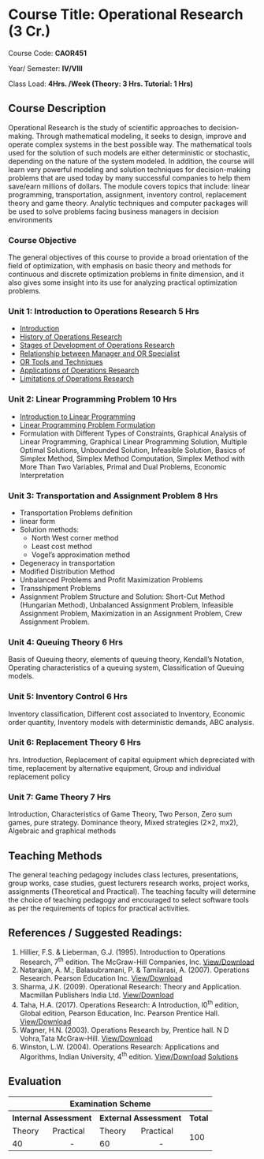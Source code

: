 # Course Title: Operational Research (3 Cr.)

Course Code: **CAOR451**

Year/ Semester: **IV/VIII**

Class Load: **4Hrs. /Week (Theory: 3 Hrs. Tutorial: 1 Hrs)**

## Course Description

Operational Research is the study of scientific approaches to decision-making. Through mathematical modeling, it seeks to design, improve and operate complex systems in the best possible way. The mathematical tools used for the solution of such models are either deterministic or stochastic, depending on the nature of the system modeled. In addition, the course will learn very powerful modeling and solution techniques for decision-making problems that are used today by many successful companies to help them save/earn millions of dollars. The module covers topics that include: linear programming, transportation, assignment, inventory control, replacement theory and game theory. Analytic techniques and computer packages will be used to solve problems facing business managers in decision environments

### Course Objective

The general objectives of this course to provide a broad orientation of the field of optimization, with emphasis on basic theory and methods for continuous and discrete optimization problems in finite dimension, and it also gives some insight into its use for analyzing practical optimization problems.

### Unit 1: Introduction to Operations Research 5 Hrs

- [Introduction](./Unit-01-Introduction-to-Operations-Research.md#introduction)
- [History of Operations Research](./Unit-01-Introduction-to-Operations-Research.md#history-of-operations-research)
- [Stages of Development of Operations Research](./Unit-01-Introduction-to-Operations-Research.md#stages-of-development-of-operations-research)
- [Relationship between Manager and OR Specialist](./Unit-01-Introduction-to-Operations-Research.md#relationship-between-manager-and-or-specialist)
- [OR Tools and Techniques](./Unit-01-Introduction-to-Operations-Research.md#or-tools-and-techniques)
- [Applications of Operations Research](./Unit-01-Introduction-to-Operations-Research.md#application-of-operations-research)
- [Limitations of Operations Research](./Unit-01-Introduction-to-Operations-Research.md#limitations-of-operations-research)

### Unit 2: Linear Programming Problem 10 Hrs

- [Introduction to Linear Programming](Unit-02-Linear-Programming-Problem.md#linear-programming-problem-model)
- [Linear Programming Problem Formulation](Unit-02-Linear-Programming-Problem.md#formulation-of-lpp)
- Formulation with Different Types of Constraints, Graphical Analysis of Linear Programming, Graphical Linear Programming Solution, Multiple Optimal Solutions, Unbounded Solution, Infeasible Solution, Basics of Simplex Method, Simplex Method Computation, Simplex Method with More Than Two Variables, Primal and Dual Problems, Economic Interpretation

### Unit 3: Transportation and Assignment Problem 8 Hrs

- Transportation Problems definition
- linear form
- Solution methods:
  - North West corner method
  - Least cost method
  - Vogel’s approximation method
- Degeneracy in transportation
- Modified Distribution Method
- Unbalanced Problems and Profit Maximization Problems
- Transshipment Problems
- Assignment Problem Structure and Solution: Short-Cut Method (Hungarian Method), Unbalanced Assignment Problem, Infeasible Assignment Problem, Maximization in an Assignment Problem, Crew Assignment Problem.

### Unit 4: Queuing Theory 6 Hrs

Basis of Queuing theory, elements of queuing theory, Kendall’s Notation, Operating characteristics of a queuing system, Classification of Queuing models.

### Unit 5: Inventory Control 6 Hrs

Inventory classification, Different cost associated to Inventory, Economic order quantity, Inventory models with deterministic demands, ABC analysis.

### Unit 6: Replacement Theory 6 Hrs

hrs. Introduction, Replacement of capital equipment which depreciated with time, replacement by alternative equipment, Group and individual replacement policy

### Unit 7: Game Theory 7 Hrs

Introduction, Characteristics of Game Theory, Two Person, Zero sum games, pure strategy. Dominance theory, Mixed strategies (2×2, mx2), Algebraic and graphical methods

## Teaching Methods

The general teaching pedagogy includes class lectures, presentations, group works, case studies, guest lecturers research works, project works, assignments (Theoretical and Practical). The teaching faculty will determine the choice of teaching pedagogy and encouraged to select software tools as per the requirements of topics for practical activities.

## References / Suggested Readings:

1. Hillier, F.S. & Lieberman, G.J. (1995). Introduction to Operations Research, 7<sup>th</sup> edition. The McGraw-Hill Companies, Inc. [View/Download](https://mega.nz/file/Qb1inD4A#f5I9_iaa6NqlB3S-oWPsbTeCjFnOafXybOIy_unFios)
2. Natarajan, A. M.; Balasubramani, P. & Tamilarasi, A. (2007). Operations Research. Pearson Education Inc. [View/Download](https://mega.nz/file/9OlgTYbK#bE9mbAtmkMA1KP8UWeI0evSpmwKLo1ukTbWUA_4Xa1w)
3. Sharma, J.K. (2009). Operational Research: Theory and Application. Macmillan Publishers India Ltd. [View/Download](https://mega.nz/file/MCVDzAqI#xpfvLHrU50banvoQsy-qYn3NIUVu_F86Ypn0gAqIETE)
4. Taha, H.A. (2017). Operations Research: A Introduction, l0<sup>th</sup> edition, Global edition, Pearson Education, Inc. Pearson Prentice Hall. [View/Download](https://mega.nz/file/RP0CnbxI#BjCavLl-6bOwNwSLkHWg7zMip8NrqbjibmwAzCYtr1o)
5. Wagner, H.N. (2003). Operations Research by, Prentice hall. N D Vohra,Tata McGraw-Hill. [View/Download](https://mega.nz/file/JGlnUJZK#ThIWIaeOfgcmiO5zaX9y5hasDRCruQhtr2MS4aPVIF0)
6. Winston, L.W. (2004). Operations Research: Applications and Algorithms, Indian University, 4<sup>th</sup> edition. [View/Download](https://mega.nz/file/satx0K4I#BLR6L1OaJjkgxJ5YpBZVuLt7cCYZP_3U55EmZ9BDzSg) [Solutions](https://www.chegg.com/homework-help/student-solutions-manual-for-winston-s-operations-research-applications-and-algorithms-4th-edition-solutions-9780534423605)

## Evaluation

<table>
<tr>
    <th colspan="5" style="text-align: center;">Examination Scheme</th>
</tr>
  <tr>
    <th colspan="2">Internal Assessment</th>
    <th colspan="2">External Assessment</th>
    <th>Total</th>
  </tr>
  <tr>
    <td>Theory</td>
    <td>Practical</td>
    <td>Theory</td>
    <td>Practical</td>
    <td rowspan="2">100</td>
  </tr>
  <tr>
    <td>40</td>
    <td style="text-align: center;">-</td>
    <td>60</td>
    <td style="text-align: center;">-</td>
  </tr>
</table>
